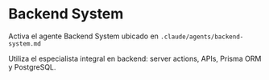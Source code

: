 # Backend System

Activa el agente Backend System ubicado en `.claude/agents/backend-system.md`

Utiliza el especialista integral en backend: server actions, APIs, Prisma ORM y PostgreSQL.